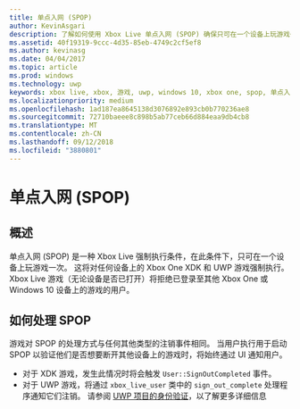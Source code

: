 ```yaml
---
title: 单点入网 (SPOP)
author: KevinAsgari
description: 了解如何使用 Xbox Live 单点入网 (SPOP) 确保只可在一个设备上玩游戏一次。
ms.assetid: 40f19319-9ccc-4d35-85eb-4749c2cf5ef8
ms.author: kevinasg
ms.date: 04/04/2017
ms.topic: article
ms.prod: windows
ms.technology: uwp
keywords: xbox live, xbox, 游戏, uwp, windows 10, xbox one, spop, 单点入网
ms.localizationpriority: medium
ms.openlocfilehash: 1ad187ea8645138d3076892e893cb0b770236ae8
ms.sourcegitcommit: 72710baeee8c898b5ab77ceb66d884eaa9db4cb8
ms.translationtype: MT
ms.contentlocale: zh-CN
ms.lasthandoff: 09/12/2018
ms.locfileid: "3880801"
---
```

# <a name="single-point-of-presence-spop"></a>单点入网 (SPOP)

## <a name="overview"></a>概述
单点入网 (SPOP) 是一种 Xbox Live 强制执行条件，在此条件下，只可在一个设备上玩游戏一次。 这将对任何设备上的 Xbox One XDK 和 UWP 游戏强制执行。
Xbox Live 游戏（无论设备是否已打开）将拒绝已登录至其他 Xbox One 或 Windows 10 设备上的游戏的用户。

## <a name="how-to-handle-spop"></a>如何处理 SPOP
游戏对 SPOP 的处理方式与任何其他类型的注销事件相同。 当用户执行用于启动 SPOP 以验证他们是否想要断开其他设备上的游戏时，将始终通过 UI 通知用户。

* 对于 XDK 游戏，发生此情况时将会触发 `User::SignOutCompleted` 事件。
* 对于 UWP 游戏，将通过 `xbox_live_user` 类中的 `sign_out_complete` 处理程序通知它们注销。 请参阅 [UWP 项目的身份验证](authentication-for-UWP-projects.md)，以了解更多详细信息
